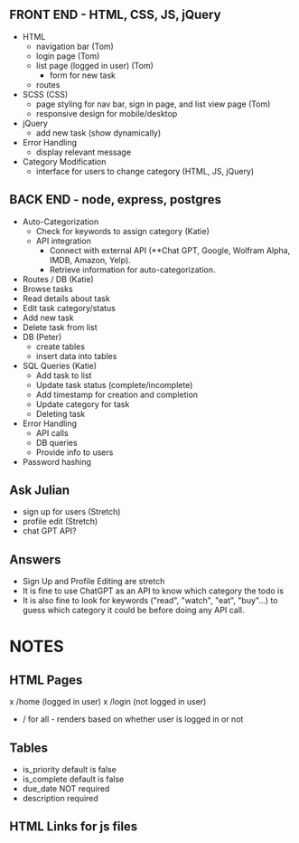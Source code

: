 ## FRONT END - HTML, CSS, JS, jQuery

- HTML
  - navigation bar (Tom)
  - login page (Tom)
  - list page (logged in user) (Tom)
    - form for new task
  - routes
- SCSS (CSS)
  - page styling for nav bar, sign in page, and list view page (Tom)
  - responsive design for mobile/desktop
- jQuery
  - add new task (show dynamically)
- Error Handling
  - display relevant message
- Category Modification
  - interface for users to change category (HTML, JS, jQuery)

## BACK END - node, express, postgres

- Auto-Categorization
  - Check for keywords to assign category (Katie)
  - API integration
    - Connect with external API (**Chat GPT, Google, Wolfram Alpha, IMDB, Amazon, Yelp).
    - Retrieve information for auto-categorization.
- Routes / DB (Katie)
 - Browse tasks
 - Read details about task
 - Edit task category/status
 - Add new task
 - Delete task from list
- DB (Peter)
  - create tables
  - insert data into tables
- SQL Queries (Katie)
  - Add task to list
  - Update task status (complete/incomplete)
  - Add timestamp for creation and completion
  - Update category for task
  - Deleting task
- Error Handling
  - API calls
  - DB queries
  - Provide info to users
- Password hashing

## Ask Julian
- sign up for users (Stretch)
- profile edit (Stretch)
- chat GPT API?

## Answers
- Sign Up and Profile Editing are stretch
- It is fine to use ChatGPT as an API to know which category the todo is
- It is also fine to look for keywords ("read", "watch", "eat", "buy"...) to guess which category it could be before doing any API call.

# NOTES

## HTML Pages
x /home (logged in user)
x /login (not logged in user)
- / for all - renders based on whether user is logged in or not

## Tables
- is_priority default is false
- is_complete default is false
- due_date NOT required
- description required


## HTML Links for js files

<body>
  <!-- Your HTML content -->

  <!-- Include tasks.js script -->
  <script src="/routes/tasks.js" defer></script>
</body>
